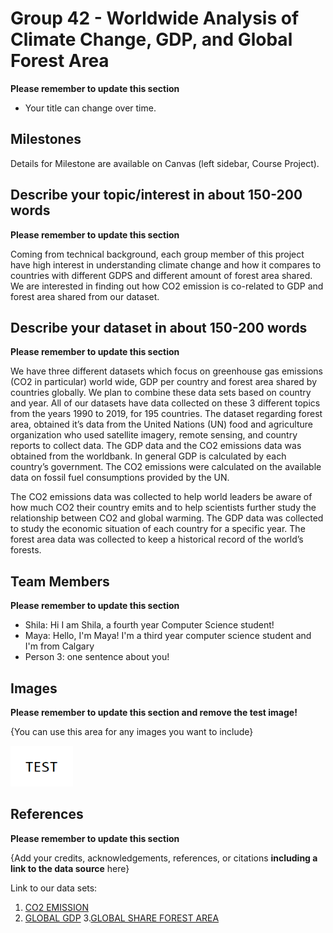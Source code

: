 # Group 42 - Worldwide Analysis of Climate Change, GDP, and Global Forest Area

**Please remember to update this section**

- Your title can change over time.

## Milestones

Details for Milestone are available on Canvas (left sidebar, Course Project).

## Describe your topic/interest in about 150-200 words

**Please remember to update this section**

Coming from technical background, each group member of this project have high interest in understanding climate change and how it compares to countries with different GDPS and different amount of forest area shared. We are interested in finding out how CO2 emission is co-related to GDP and forest area shared from our dataset.

## Describe your dataset in about 150-200 words

**Please remember to update this section**

We have three different datasets which focus on greenhouse gas emissions (CO2 in particular) world wide, GDP per country and forest area shared by countries globally. 
We plan to combine these data sets based on country and year. All of our datasets have data collected on these 3 different topics from the years 1990 to 2019, for 195 countries.
The dataset regarding forest area, obtained it’s data from the United Nations (UN) food and agriculture organization who used satellite imagery, remote sensing, and country reports to collect data. The GDP data and the CO2 emissions data was obtained from the worldbank. In general GDP is calculated by each country’s government. The CO2 emissions were calculated on the available data on fossil fuel consumptions provided by the UN.

The CO2 emissions data was collected to help world leaders be aware of how much CO2  their country emits and to help scientists further study the relationship between CO2 and global warming. The GDP data was collected to study the economic situation of each country for a specific year. The forest area data was collected to keep a historical record of the world’s forests.



## Team Members

**Please remember to update this section**

- Shila: Hi I am Shila, a fourth year Computer Science student!
- Maya: Hello, I'm Maya! I'm a third year computer science student and I'm from Calgary
- Person 3: one sentence about you!

## Images

**Please remember to update this section and remove the test image!**

{You can use this area for any images you want to include}

<img src ="images/test.png" width="100px">

## References

**Please remember to update this section**

{Add your credits, acknowledgements, references, or citations **including a link to the data source** here}

Link to our data sets:
1. [CO2 EMISSION](https://data.worldbank.org/indicator/EN.ATM.CO2E.PC)
2. [GLOBAL GDP](https://ourworldindata.org/grapher/gdp-per-capita-worldbank?tab=chart)
3.[GLOBAL SHARE FOREST AREA](https://ourworldindata.org/grapher/share-global-forest)


